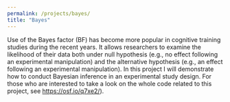 ```yaml
---
permalink: /projects/bayes/
title: "Bayes"
---
```


Use of the Bayes factor (BF) has become more popular in cognitive training studies during the recent years. It allows researchers to examine the likelihood of their data both under null hypothesis (e.g., no effect following an experimental manipulation) and the alternative hypothesis (e.g., an effect following an experimental manipulation). In this project I will demonstrate how to conduct Bayesian inference in an experimental study design. For those who are interested to take a look on the whole code related to this project, see https://osf.io/q7xe2/). 
